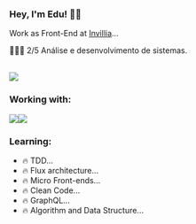 ### Hey, I'm Edu! 🖖🏻
<p>Work as Front-End at <a href="https://invillia.com/global-growth-framework/" target="blank">Invillia</a>...</p>
<p>👨🏻‍🎓 2/5 Análise e desenvolvimento de sistemas.</p>

<br />
<a href="https://www.instagram.com/eduardosilvadev/" target="blank"><img src="https://img.shields.io/badge/Instagram-E4405F?style=for-the-badge&logo=instagram&logoColor=white"></a>



### Working with:
<img src="https://img.shields.io/badge/React-20232A?style=for-the-badge&logo=react&logoColor=61DAFBhttps://img.shields.io/badge/React-20232A?style=for-the-badge&logo=react&logoColor=61DAFB" /><img src="https://img.shields.io/badge/JavaScript-F7DF1E?style=for-the-badge&logo=javascript&logoColor=black" />
<br />

### Learning:
- 🔥 TDD...
- 🔥 Flux architecture...
- 🔥 Micro Front-ends...
- 🔥 Clean Code...
- 🔥 GraphQL...
- 🔥 Algorithm and Data Structure...


